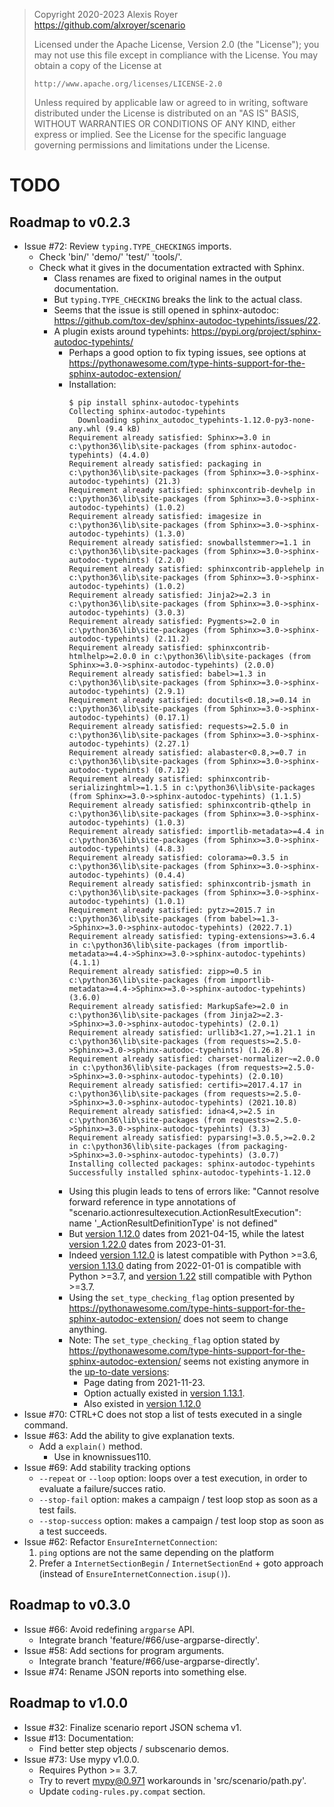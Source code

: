 > Copyright 2020-2023 Alexis Royer <https://github.com/alxroyer/scenario>
>
> Licensed under the Apache License, Version 2.0 (the "License");
> you may not use this file except in compliance with the License.
> You may obtain a copy of the License at
>
>     http://www.apache.org/licenses/LICENSE-2.0
>
> Unless required by applicable law or agreed to in writing, software
> distributed under the License is distributed on an "AS IS" BASIS,
> WITHOUT WARRANTIES OR CONDITIONS OF ANY KIND, either express or implied.
> See the License for the specific language governing permissions and
> limitations under the License.


# TODO

## Roadmap to v0.2.3

- Issue #72: Review `typing.TYPE_CHECKINGS` imports.
    - Check 'bin/' 'demo/' 'test/' 'tools/'.
    - Check what it gives in the documentation extracted with Sphinx.
        - Class renames are fixed to original names in the output documentation.
        - But `typing.TYPE_CHECKING` breaks the link to the actual class.
        - Seems that the issue is still opened in sphinx-autodoc: https://github.com/tox-dev/sphinx-autodoc-typehints/issues/22.
        - A plugin exists around typehints: https://pypi.org/project/sphinx-autodoc-typehints/
            - Perhaps a good option to fix typing issues, see options at https://pythonawesome.com/type-hints-support-for-the-sphinx-autodoc-extension/
            - Installation:
              ```
              $ pip install sphinx-autodoc-typehints
              Collecting sphinx-autodoc-typehints
                Downloading sphinx_autodoc_typehints-1.12.0-py3-none-any.whl (9.4 kB)
              Requirement already satisfied: Sphinx>=3.0 in c:\python36\lib\site-packages (from sphinx-autodoc-typehints) (4.4.0)
              Requirement already satisfied: packaging in c:\python36\lib\site-packages (from Sphinx>=3.0->sphinx-autodoc-typehints) (21.3)
              Requirement already satisfied: sphinxcontrib-devhelp in c:\python36\lib\site-packages (from Sphinx>=3.0->sphinx-autodoc-typehints) (1.0.2)
              Requirement already satisfied: imagesize in c:\python36\lib\site-packages (from Sphinx>=3.0->sphinx-autodoc-typehints) (1.3.0)
              Requirement already satisfied: snowballstemmer>=1.1 in c:\python36\lib\site-packages (from Sphinx>=3.0->sphinx-autodoc-typehints) (2.2.0)
              Requirement already satisfied: sphinxcontrib-applehelp in c:\python36\lib\site-packages (from Sphinx>=3.0->sphinx-autodoc-typehints) (1.0.2)
              Requirement already satisfied: Jinja2>=2.3 in c:\python36\lib\site-packages (from Sphinx>=3.0->sphinx-autodoc-typehints) (3.0.3)
              Requirement already satisfied: Pygments>=2.0 in c:\python36\lib\site-packages (from Sphinx>=3.0->sphinx-autodoc-typehints) (2.11.2)
              Requirement already satisfied: sphinxcontrib-htmlhelp>=2.0.0 in c:\python36\lib\site-packages (from Sphinx>=3.0->sphinx-autodoc-typehints) (2.0.0)
              Requirement already satisfied: babel>=1.3 in c:\python36\lib\site-packages (from Sphinx>=3.0->sphinx-autodoc-typehints) (2.9.1)
              Requirement already satisfied: docutils<0.18,>=0.14 in c:\python36\lib\site-packages (from Sphinx>=3.0->sphinx-autodoc-typehints) (0.17.1)
              Requirement already satisfied: requests>=2.5.0 in c:\python36\lib\site-packages (from Sphinx>=3.0->sphinx-autodoc-typehints) (2.27.1)
              Requirement already satisfied: alabaster<0.8,>=0.7 in c:\python36\lib\site-packages (from Sphinx>=3.0->sphinx-autodoc-typehints) (0.7.12)
              Requirement already satisfied: sphinxcontrib-serializinghtml>=1.1.5 in c:\python36\lib\site-packages (from Sphinx>=3.0->sphinx-autodoc-typehints) (1.1.5)
              Requirement already satisfied: sphinxcontrib-qthelp in c:\python36\lib\site-packages (from Sphinx>=3.0->sphinx-autodoc-typehints) (1.0.3)
              Requirement already satisfied: importlib-metadata>=4.4 in c:\python36\lib\site-packages (from Sphinx>=3.0->sphinx-autodoc-typehints) (4.8.3)
              Requirement already satisfied: colorama>=0.3.5 in c:\python36\lib\site-packages (from Sphinx>=3.0->sphinx-autodoc-typehints) (0.4.4)
              Requirement already satisfied: sphinxcontrib-jsmath in c:\python36\lib\site-packages (from Sphinx>=3.0->sphinx-autodoc-typehints) (1.0.1)
              Requirement already satisfied: pytz>=2015.7 in c:\python36\lib\site-packages (from babel>=1.3->Sphinx>=3.0->sphinx-autodoc-typehints) (2022.7.1)
              Requirement already satisfied: typing-extensions>=3.6.4 in c:\python36\lib\site-packages (from importlib-metadata>=4.4->Sphinx>=3.0->sphinx-autodoc-typehints) (4.1.1)
              Requirement already satisfied: zipp>=0.5 in c:\python36\lib\site-packages (from importlib-metadata>=4.4->Sphinx>=3.0->sphinx-autodoc-typehints) (3.6.0)
              Requirement already satisfied: MarkupSafe>=2.0 in c:\python36\lib\site-packages (from Jinja2>=2.3->Sphinx>=3.0->sphinx-autodoc-typehints) (2.0.1)
              Requirement already satisfied: urllib3<1.27,>=1.21.1 in c:\python36\lib\site-packages (from requests>=2.5.0->Sphinx>=3.0->sphinx-autodoc-typehints) (1.26.8)
              Requirement already satisfied: charset-normalizer~=2.0.0 in c:\python36\lib\site-packages (from requests>=2.5.0->Sphinx>=3.0->sphinx-autodoc-typehints) (2.0.10)
              Requirement already satisfied: certifi>=2017.4.17 in c:\python36\lib\site-packages (from requests>=2.5.0->Sphinx>=3.0->sphinx-autodoc-typehints) (2021.10.8)
              Requirement already satisfied: idna<4,>=2.5 in c:\python36\lib\site-packages (from requests>=2.5.0->Sphinx>=3.0->sphinx-autodoc-typehints) (3.3)
              Requirement already satisfied: pyparsing!=3.0.5,>=2.0.2 in c:\python36\lib\site-packages (from packaging->Sphinx>=3.0->sphinx-autodoc-typehints) (3.0.7)
              Installing collected packages: sphinx-autodoc-typehints
              Successfully installed sphinx-autodoc-typehints-1.12.0
              ```
            - Using this plugin leads to tens of errors like:
              "Cannot resolve forward reference in type annotations of "scenario.actionresultexecution.ActionResultExecution": name '_ActionResultDefinitionType' is not defined"
            - But [version 1.12.0](https://github.com/tox-dev/sphinx-autodoc-typehints/releases/tag/1.12.0) dates from 2021-04-15,
              while the latest [version 1.22.0](https://github.com/tox-dev/sphinx-autodoc-typehints/releases/tag/1.22.0) dates from 2023-01-31.
            - Indeed [version 1.12.0](https://pypi.org/project/sphinx-autodoc-typehints/1.12.0/) is latest compatible with Python >=3.6,
              [version 1.13.0](https://pypi.org/project/sphinx-autodoc-typehints/1.13.0/) dating from 2022-01-01 is compatible with Python >=3.7,
              and [version 1.22](https://pypi.org/project/sphinx-autodoc-typehints/1.22/) still compatible with Python >=3.7.
            - Using the `set_type_checking_flag` option presented by https://pythonawesome.com/type-hints-support-for-the-sphinx-autodoc-extension/
              does not seem to change anything.
            - Note: The `set_type_checking_flag` option stated by https://pythonawesome.com/type-hints-support-for-the-sphinx-autodoc-extension/
              seems not existing anymore in the [up-to-date versions](https://github.com/tox-dev/sphinx-autodoc-typehints/blob/1.22.0/src/sphinx_autodoc_typehints/__init__.py#L801):
                - Page dating from 2021-11-23.
                - Option actually existed in [version 1.13.1](https://github.com/tox-dev/sphinx-autodoc-typehints/blob/1.13.1/src/sphinx_autodoc_typehints/__init__.py#L502).
                - Also existed in [version 1.12.0](https://github.com/tox-dev/sphinx-autodoc-typehints/blob/1.12.0/sphinx_autodoc_typehints.py#L483)
- Issue #70: CTRL+C does not stop a list of tests executed in a single command.
- Issue #63: Add the ability to give explanation texts.
    - Add a `explain()` method.
        - Use in knownissues110.
- Issue #69: Add stability tracking options
    - `--repeat` or `--loop` option: loops over a test execution, in order to evaluate a failure/succes ratio.
    - `--stop-fail` option: makes a campaign / test loop stop as soon as a test fails.
    - `--stop-success` option: makes a campaign / test loop stop as soon as a test succeeds.
- Issue #62: Refactor `EnsureInternetConnection`:
    1. `ping` options are not the same depending on the platform
    2. Prefer a `InternetSectionBegin` / `InternetSectionEnd` + goto approach (instead of `EnsureInternetConnection.isup()`).


## Roadmap to v0.3.0

- Issue #66: Avoid redefining `argparse` API.
    - Integrate branch 'feature/#66/use-argparse-directly'.
- Issue #58: Add sections for program arguments.
    - Integrate branch 'feature/#66/use-argparse-directly'.
- Issue #74: Rename JSON reports into something else.


## Roadmap to v1.0.0

- Issue #32: Finalize scenario report JSON schema v1.
- Issue #13: Documentation:
    - Find better step objects / subscenario demos.
- Issue #73: Use mypy v1.0.0.
    - Requires Python >= 3.7.
    - Try to revert mypy@0.971 workarounds in 'src/scenario/path.py'.
    - Update `coding-rules.py.compat` section.
